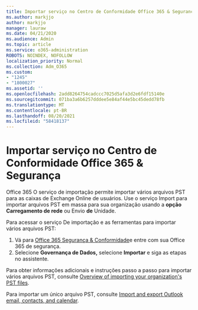 ```yaml
---
title: Importar serviço no Centro de Conformidade Office 365 & Segurança
ms.author: markjjo
author: markjjo
manager: lauraw
ms.date: 04/21/2020
ms.audience: Admin
ms.topic: article
ms.service: o365-administration
ROBOTS: NOINDEX, NOFOLLOW
localization_priority: Normal
ms.collection: Adm_O365
ms.custom:
- "1245"
- "1800027"
ms.assetid: ''
ms.openlocfilehash: 2add8264754cadccc7025d5afa3d2e6fdf15140e
ms.sourcegitcommit: 071ba3a6b6257dddee5e84af44e5bc45dedd78fb
ms.translationtype: MT
ms.contentlocale: pt-BR
ms.lasthandoff: 08/20/2021
ms.locfileid: "58418137"
---
```

# <a name="import-service-in-the-office-365-security--compliance-center"></a>Importar serviço no Centro de Conformidade Office 365 & Segurança

Office 365 O serviço de importação permite importar vários arquivos PST para as caixas de Exchange Online de usuários. Use o serviço Import para importar arquivos PST em massa para sua organização usando a **opção Carregamento de rede** ou Envio **de** Unidade.

Para acessar o serviço De importação e as ferramentas para importar vários arquivos PST:

1. Vá para [Office 365 Segurança & Conformidade](https://protection.office.com)e entre com sua Office 365 de segurança.
1. Selecione **Governança de Dados,** selecione **Importar** e siga as etapas no assistente. 

Para obter informações adicionais e instruções passo a passo para importar vários arquivos PST, consulte [Overview of importing your organization's PST files](https://docs.microsoft.com/office365/securitycompliance/importing-pst-files-to-office-365).

Para importar um único arquivo PST, consulte [Import and export Outlook email, contacts, and calendar](https://support.office.com/article/92577192-3881-4502-b79d-c3bbada6c8ef#ID0EAACAAA=Mac).

